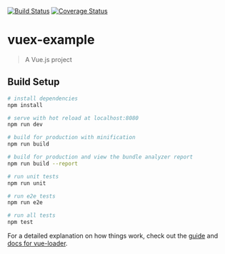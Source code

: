 [![Build Status](https://travis-ci.org/souko2525/vuex-example.svg?branch=iss1)](https://travis-ci.org/souko2525/vuex-example)
[![Coverage Status](https://coveralls.io/repos/github/souko2525/vuex-example/badge.svg?branch=master)](https://coveralls.io/github/souko2525/vuex-example?branch=master)
# vuex-example

> A Vue.js project

## Build Setup

``` bash
# install dependencies
npm install

# serve with hot reload at localhost:8080
npm run dev

# build for production with minification
npm run build

# build for production and view the bundle analyzer report
npm run build --report

# run unit tests
npm run unit

# run e2e tests
npm run e2e

# run all tests
npm test
```

For a detailed explanation on how things work, check out the [guide](http://vuejs-templates.github.io/webpack/) and [docs for vue-loader](http://vuejs.github.io/vue-loader).
